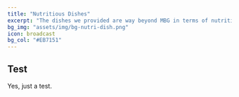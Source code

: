 ```yaml
---
title: "Nutritious Dishes"
excerpt: "The dishes we provided are way beyond MBG in terms of nutritional values."
bg_img: "assets/img/bg-nutri-dish.png"
icon: broadcast
bg_col: "#EB7151"
---
```


## Test
Yes, just a test.